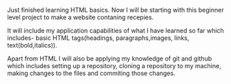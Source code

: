 Just finished learning HTML basics. Now I will be starting with this beginner level project to make a website contaning recepies. 

It will include my application capabilities of what I have learned so far which includes- basic HTML tags(headings, paragraphs,images, links, text(bold,italics)).

Apart from HTML I will also be applying my knowledge of git and github which includes setting up a repository, cloning a repository to my machine, making changes to the files and commiting those changes.
